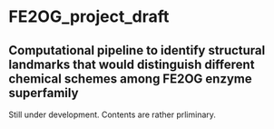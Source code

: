 # FE2OG_project_draft
## Computational pipeline to identify structural landmarks that would distinguish different chemical schemes among FE2OG enzyme superfamily
Still under development. Contents are rather prliminary.
